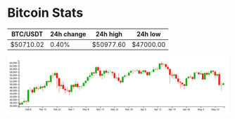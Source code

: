 # Bitcoin Stats

BTC/USDT|24h change|24h high|24h low|
|---|---|---|---|
|$50710.02|0.40%|$50977.60|$47000.00|

<img src="./chart.svg">
